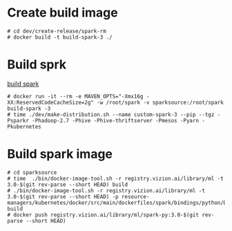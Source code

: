 # Create build image

```shell
# cd dev/create-release/spark-rm
# docker build -t build-spark-3 ./
```


# Build sprk

[build spark](https://spark.apache.org/docs/latest/building-spark.html)

```shell
# docker run -it --rm -e MAVEN_OPTS="-Xmx16g -XX:ReservedCodeCacheSize=2g" -w /root/spark -v sparksource:/root/spark build-spark -3
# time ./dev/make-distribution.sh --name custom-spark-3 --pip --tgz -Psparkr -Phadoop-2.7 -Phive -Phive-thriftserver -Pmesos -Pyarn -Pkubernetes
```

# Build spark image

```shell
# cd sparksource
# time  ./bin/docker-image-tool.sh -r registry.vizion.ai/library/ml -t 3.0-$(git rev-parse --short HEAD) build 
# ./bin/docker-image-tool.sh -r registry.vizion.ai/library/ml -t 3.0-$(git rev-parse --short HEAD) -p resource-managers/kubernetes/docker/src/main/dockerfiles/spark/bindings/python/Dockerfile build
# docker push registry.vizion.ai/library/ml/spark-py:3.0-$(git rev-parse --short HEAD)
```
